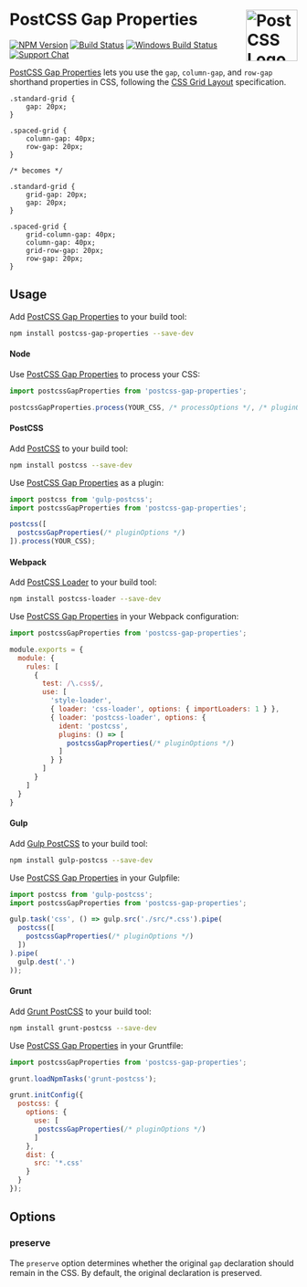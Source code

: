 # PostCSS Gap Properties [<img src="https://postcss.github.io/postcss/logo.svg" alt="PostCSS Logo" width="90" height="90" align="right">][postcss]

[![NPM Version][npm-img]][npm-url]
[![Build Status][cli-img]][cli-url]
[![Windows Build Status][win-img]][win-url]
[![Support Chat][git-img]][git-url]

[PostCSS Gap Properties] lets you use the `gap`, `column-gap`, and `row-gap`
shorthand properties in CSS, following the [CSS Grid Layout] specification.

```pcss
.standard-grid {
	gap: 20px;
}

.spaced-grid {
	column-gap: 40px;
	row-gap: 20px;
}

/* becomes */

.standard-grid {
	grid-gap: 20px;
	gap: 20px;
}

.spaced-grid {
	grid-column-gap: 40px;
	column-gap: 40px;
	grid-row-gap: 20px;
	row-gap: 20px;
}
```

## Usage

Add [PostCSS Gap Properties] to your build tool:

```bash
npm install postcss-gap-properties --save-dev
```

#### Node

Use [PostCSS Gap Properties] to process your CSS:

```js
import postcssGapProperties from 'postcss-gap-properties';

postcssGapProperties.process(YOUR_CSS, /* processOptions */, /* pluginOptions */);
```

#### PostCSS

Add [PostCSS] to your build tool:

```bash
npm install postcss --save-dev
```

Use [PostCSS Gap Properties] as a plugin:

```js
import postcss from 'gulp-postcss';
import postcssGapProperties from 'postcss-gap-properties';

postcss([
  postcssGapProperties(/* pluginOptions */)
]).process(YOUR_CSS);
```

#### Webpack

Add [PostCSS Loader] to your build tool:

```bash
npm install postcss-loader --save-dev
```

Use [PostCSS Gap Properties] in your Webpack configuration:

```js
import postcssGapProperties from 'postcss-gap-properties';

module.exports = {
  module: {
    rules: [
      {
        test: /\.css$/,
        use: [
          'style-loader',
          { loader: 'css-loader', options: { importLoaders: 1 } },
          { loader: 'postcss-loader', options: {
            ident: 'postcss',
            plugins: () => [
              postcssGapProperties(/* pluginOptions */)
            ]
          } }
        ]
      }
    ]
  }
}
```

#### Gulp

Add [Gulp PostCSS] to your build tool:

```bash
npm install gulp-postcss --save-dev
```

Use [PostCSS Gap Properties] in your Gulpfile:

```js
import postcss from 'gulp-postcss';
import postcssGapProperties from 'postcss-gap-properties';

gulp.task('css', () => gulp.src('./src/*.css').pipe(
  postcss([
    postcssGapProperties(/* pluginOptions */)
  ])
).pipe(
  gulp.dest('.')
));
```

#### Grunt

Add [Grunt PostCSS] to your build tool:

```bash
npm install grunt-postcss --save-dev
```

Use [PostCSS Gap Properties] in your Gruntfile:

```js
import postcssGapProperties from 'postcss-gap-properties';

grunt.loadNpmTasks('grunt-postcss');

grunt.initConfig({
  postcss: {
    options: {
      use: [
       postcssGapProperties(/* pluginOptions */)
      ]
    },
    dist: {
      src: '*.css'
    }
  }
});
```

## Options

### preserve

The `preserve` option determines whether the original `gap` declaration should
remain in the CSS. By default, the original declaration is preserved.

[cli-img]: https://img.shields.io/travis/jonathantneal/postcss-gap-properties.svg
[cli-url]: https://travis-ci.org/jonathantneal/postcss-gap-properties
[git-img]: https://img.shields.io/badge/support-chat-blue.svg
[git-url]: https://gitter.im/postcss/postcss
[npm-img]: https://img.shields.io/npm/v/postcss-gap-properties.svg
[npm-url]: https://www.npmjs.com/package/postcss-gap-properties
[win-img]: https://img.shields.io/appveyor/ci/jonathantneal/postcss-gap-properties.svg
[win-url]: https://ci.appveyor.com/project/jonathantneal/postcss-gap-properties

[CSS Grid Layout]: https://www.w3.org/TR/css-grid-1/#gutters
[Gulp PostCSS]: https://github.com/postcss/gulp-postcss
[Grunt PostCSS]: https://github.com/nDmitry/grunt-postcss
[PostCSS]: https://github.com/postcss/postcss
[PostCSS Loader]: https://github.com/postcss/postcss-loader
[PostCSS Gap Properties]: https://github.com/jonathantneal/postcss-gap-properties
